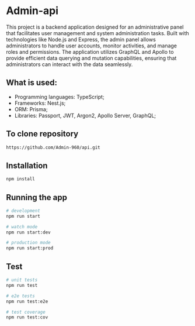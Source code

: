 # Admin-api

This project is a backend application designed for an administrative panel that facilitates user management and system administration tasks. Built with technologies like Node.js and Express, the admin panel allows administrators to handle user accounts, monitor activities, and manage roles and permissions. The application utilizes GraphQL and Apollo to provide efficient data querying and mutation capabilities, ensuring that administrators can interact with the data seamlessly.

## What is used:

- Programming languages: TypeScript;
- Frameworks: Nest.js;
- ORM: Prisma;
- Libraries: Passport, JWT, Argon2, Apollo Server, GraphQL;

## To clone repository

```bash
https://github.com/Admin-960/api.git
```

## Installation

```bash
npm install
```

## Running the app

```bash
# development
npm run start

# watch mode
npm run start:dev

# production mode
npm run start:prod
```

## Test

```bash
# unit tests
npm run test

# e2e tests
npm run test:e2e

# test coverage
npm run test:cov
```

